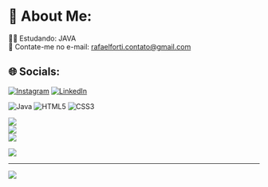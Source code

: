 # 💫 About Me:
👨‍💻 Estudando: JAVA<br>📧 Contate-me no e-mail: rafaelforti.contato@gmail.com


## 🌐 Socials:
[![Instagram](https://img.shields.io/badge/Instagram-%23E4405F.svg?logo=Instagram&logoColor=white)](https://instagram.com/https://www.instagram.com/rafaeforti/) [![LinkedIn](https://img.shields.io/badge/LinkedIn-%230077B5.svg?logo=linkedin&logoColor=white)](https://linkedin.com/in/https://www.linkedin.com/in/rafael-forti-56b380239/) 


![Java](https://img.shields.io/badge/java-%23ED8B00.svg?style=for-the-badge&logo=java&logoColor=white) ![HTML5](https://img.shields.io/badge/html5-%23E34F26.svg?style=for-the-badge&logo=html5&logoColor=white) ![CSS3](https://img.shields.io/badge/css3-%231572B6.svg?style=for-the-badge&logo=css3&logoColor=white)

![](https://github-readme-stats.vercel.app/api?username=RafaelForti1&theme=tokyonight&hide_border=false&include_all_commits=false&count_private=false)<br/>
![](https://github-readme-streak-stats.herokuapp.com/?user=RafaelForti1&theme=tokyonight&hide_border=false)<br/>
![](https://github-readme-stats.vercel.app/api/top-langs/?username=RafaelForti1&theme=tokyonight&hide_border=false&include_all_commits=false&count_private=false&layout=compact)


![](https://quotes-github-readme.vercel.app/api?type=horizontal&theme=tokyonight)

---
[![](https://visitcount.itsvg.in/api?id=RafaelForti1&icon=0&color=0)](https://visitcount.itsvg.in)

<!-- Proudly created with GPRM ( https://gprm.itsvg.in ) -->
